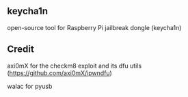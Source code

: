 ## keycha1n

open-source tool for Raspberry Pi jailbreak dongle (keycha1n)

## Credit

axi0mX for the checkm8 exploit and its dfu utils (https://github.com/axi0mX/ipwndfu)

walac for pyusb